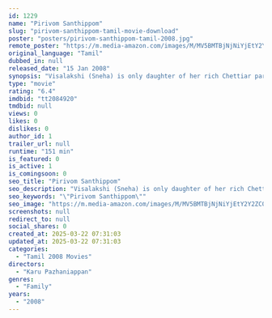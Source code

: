 ```yaml
---
id: 1229
name: "Pirivom Santhippom"
slug: "pirivom-santhippom-tamil-movie-download"
poster: "posters/pirivom-santhippom-tamil-2008.jpg"
remote_poster: "https://m.media-amazon.com/images/M/MV5BMTBjNjNiYjEtY2Y2ZC00Yzk2LTlkNzYtOWEyMjZkY2RiZjExXkEyXkFqcGdeQXVyMTY0MDk0NjE3._V1_SX300.jpg"
original_language: "Tamil"
dubbed_in: null
released_date: "15 Jan 2008"
synopsis: "Visalakshi (Sneha) is only daughter of her rich Chettiar parents living in Karaikudi. As per her wish, she is married off to Natesan (Cheran), an engineer working with the State Electricity Board. Natesan comes from an affluent jo..."
type: "movie"
rating: "6.4"
imdbid: "tt2084920"
tmdbid: null
views: 0
likes: 0
dislikes: 0
author_id: 1
trailer_url: null
runtime: "151 min"
is_featured: 0
is_active: 1
is_comingsoon: 0
seo_title: "Pirivom Santhippom"
seo_description: "Visalakshi (Sneha) is only daughter of her rich Chettiar parents living in Karaikudi. As per her wish, she is married off to Natesan (Cheran), an engineer working with the State Electricity Board. Natesan comes from an affluent jo..."
seo_keywords: "\"Pirivom Santhippom\""
seo_image: "https://m.media-amazon.com/images/M/MV5BMTBjNjNiYjEtY2Y2ZC00Yzk2LTlkNzYtOWEyMjZkY2RiZjExXkEyXkFqcGdeQXVyMTY0MDk0NjE3._V1_SX300.jpg"
screenshots: null
redirect_to: null
social_shares: 0
created_at: 2025-03-22 07:31:03
updated_at: 2025-03-22 07:31:03
categories:
  - "Tamil 2008 Movies"
directors:
  - "Karu Pazhaniappan"
genres:
  - "Family"
years:
  - "2008"
---
```

